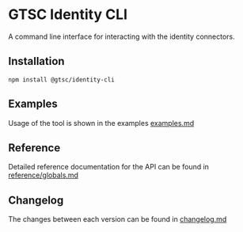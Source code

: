 # GTSC Identity CLI

A command line interface for interacting with the identity connectors.

## Installation

```shell
npm install @gtsc/identity-cli
```

## Examples

Usage of the tool is shown in the examples [examples.md](examples.md)

## Reference

Detailed reference documentation for the API can be found in [reference/globals.md](reference/globals.md)

## Changelog

The changes between each version can be found in [changelog.md](changelog.md)

